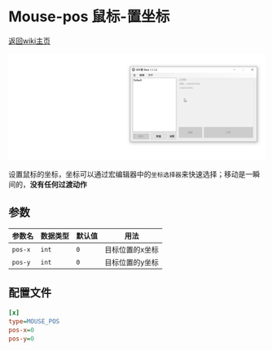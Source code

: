 # Mouse-pos 鼠标-置坐标
[返回wiki主页](/wiki/Home.md)

![演示](001.gif)

设置鼠标的坐标，坐标可以通过宏编辑器中的`坐标选择器`来快速选择；移动是一瞬间的，**没有任何过渡动作**

## 参数

|参数名|数据类型|默认值|用法|
|-|-|-|-|
|`pos-x`|`int`|`0`|目标位置的x坐标|
|`pos-y`|`int`|`0`|目标位置的y坐标|

## 配置文件

```ini
[x]
type=MOUSE_POS
pos-x=0
pos-y=0
```